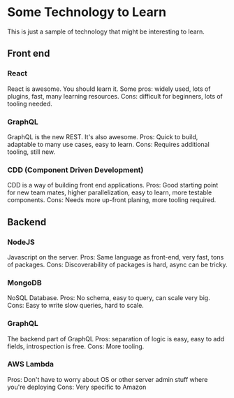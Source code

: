 # Some Technology to Learn

This is just a sample of technology that might be interesting to learn.

## Front end

### React

React is awesome. You should learn it. Some pros: widely used, lots of plugins, fast, many learning resources.
Cons: difficult for beginners, lots of tooling needed.

### GraphQL

GraphQL is the new REST. It's also awesome.
Pros: Quick to build, adaptable to many use cases, easy to learn.
Cons: Requires additional tooling, still new.

### CDD (Component Driven Development)

CDD is a way of building front end applications.
Pros: Good starting point for new team mates, higher parallelization, easy to learn, more testable components.
Cons: Needs more up-front planing, more tooling required.

## Backend

### NodeJS

Javascript on the server.
Pros: Same language as front-end, very fast, tons of packages.
Cons: Discoverability of packages is hard, async can be tricky.

### MongoDB

NoSQL Database.
Pros: No schema, easy to query, can scale very big.
Cons: Easy to write slow queries, hard to scale.

### GraphQL

The backend part of GraphQL
Pros: separation of logic is easy, easy to add fields, introspection is free.
Cons: More tooling.

### AWS Lambda

Pros: Don't have to worry about OS or other server admin stuff where you're deploying
Cons: Very specific to Amazon
